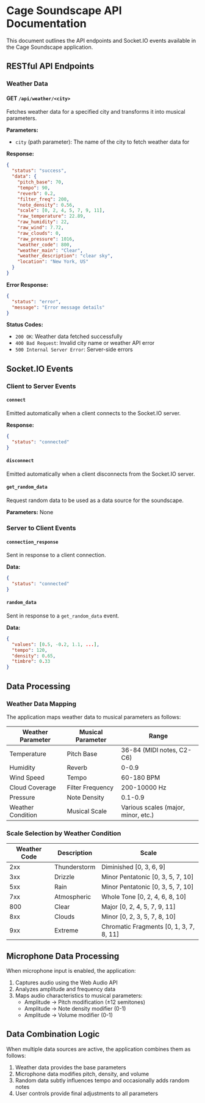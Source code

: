 # Cage Soundscape API Documentation

This document outlines the API endpoints and Socket.IO events available in the Cage Soundscape application.

## RESTful API Endpoints

### Weather Data

#### GET `/api/weather/<city>`

Fetches weather data for a specified city and transforms it into musical parameters.

**Parameters:**
- `city` (path parameter): The name of the city to fetch weather data for

**Response:**
```json
{
  "status": "success",
  "data": {
    "pitch_base": 70,
    "tempo": 90,
    "reverb": 0.2,
    "filter_freq": 200,
    "note_density": 0.56,
    "scale": [0, 2, 4, 5, 7, 9, 11],
    "raw_temperature": 22.89,
    "raw_humidity": 22,
    "raw_wind": 7.72,
    "raw_clouds": 0,
    "raw_pressure": 1016,
    "weather_code": 800,
    "weather_main": "Clear",
    "weather_description": "clear sky",
    "location": "New York, US"
  }
}
```

**Error Response:**
```json
{
  "status": "error",
  "message": "Error message details"
}
```

**Status Codes:**
- `200 OK`: Weather data fetched successfully
- `400 Bad Request`: Invalid city name or weather API error
- `500 Internal Server Error`: Server-side errors

## Socket.IO Events

### Client to Server Events

#### `connect`

Emitted automatically when a client connects to the Socket.IO server.

**Response:**
```json
{
  "status": "connected"
}
```

#### `disconnect`

Emitted automatically when a client disconnects from the Socket.IO server.

#### `get_random_data`

Request random data to be used as a data source for the soundscape.

**Parameters:** None

### Server to Client Events

#### `connection_response`

Sent in response to a client connection.

**Data:**
```json
{
  "status": "connected"
}
```

#### `random_data`

Sent in response to a `get_random_data` event.

**Data:**
```json
{
  "values": [0.5, -0.2, 1.1, ...],
  "tempo": 120,
  "density": 0.65,
  "timbre": 0.33
}
```

## Data Processing

### Weather Data Mapping

The application maps weather data to musical parameters as follows:

| Weather Parameter | Musical Parameter | Range |
|-------------------|-------------------|-------|
| Temperature | Pitch Base | 36-84 (MIDI notes, C2-C6) |
| Humidity | Reverb | 0-0.9 |
| Wind Speed | Tempo | 60-180 BPM |
| Cloud Coverage | Filter Frequency | 200-10000 Hz |
| Pressure | Note Density | 0.1-0.9 |
| Weather Condition | Musical Scale | Various scales (major, minor, etc.) |

### Scale Selection by Weather Condition

| Weather Code | Description | Scale |
|--------------|-------------|-------|
| 2xx | Thunderstorm | Diminished [0, 3, 6, 9] |
| 3xx | Drizzle | Minor Pentatonic [0, 3, 5, 7, 10] |
| 5xx | Rain | Minor Pentatonic [0, 3, 5, 7, 10] |
| 7xx | Atmospheric | Whole Tone [0, 2, 4, 6, 8, 10] |
| 800 | Clear | Major [0, 2, 4, 5, 7, 9, 11] |
| 8xx | Clouds | Minor [0, 2, 3, 5, 7, 8, 10] |
| 9xx | Extreme | Chromatic Fragments [0, 1, 3, 7, 8, 11] |

## Microphone Data Processing

When microphone input is enabled, the application:

1. Captures audio using the Web Audio API
2. Analyzes amplitude and frequency data
3. Maps audio characteristics to musical parameters:
   - Amplitude → Pitch modification (±12 semitones)
   - Amplitude → Note density modifier (0-1)
   - Amplitude → Volume modifier (0-1)

## Data Combination Logic

When multiple data sources are active, the application combines them as follows:

1. Weather data provides the base parameters
2. Microphone data modifies pitch, density, and volume
3. Random data subtly influences tempo and occasionally adds random notes
4. User controls provide final adjustments to all parameters